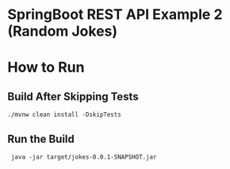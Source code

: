 
# SpringBoot REST API Example 2 (Random Jokes)

# How to Run

## Build After Skipping Tests
```
./mvnw clean install -DskipTests
```

## Run the Build
```
 java -jar target/jokes-0.0.1-SNAPSHOT.jar
```